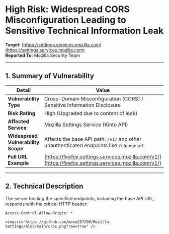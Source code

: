 # High Risk: Widespread CORS Misconfiguration Leading to Sensitive Technical Information Leak

**Target:** [https://settings.services.mozilla.com](https://settings.services.mozilla.com)  
**Reported To:** Mozilla Security Team  

---

## 1. Summary of Vulnerability

| Detail | Value |
|--------|-------|
| **Vulnerability Type** | Cross-Domain Misconfiguration (CORS) / Sensitive Information Disclosure |
| **Risk Rating** | High (Upgraded due to content of leak) |
| **Affected Service** | Mozilla Settings Service (Kinto API) |
| **Widespread Vulnerability Scope** | Affects the base API path: `/v1/` and other unauthenticated endpoints like `/changeset` |
| **Full URL Example** | [https://firefox.settings.services.mozilla.com/v1/](https://firefox.settings.services.mozilla.com/v1/) |

---

## 2. Technical Description

The server hosting the specified endpoints, including the base API URL, responds with the critical HTTP header:

```http
Access-Control-Allow-Origin: *

<imgsrc="https://github.com/mano257200/Mozilla-Settings/blob/main/cros.png?raw=true" />
